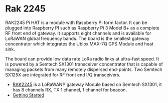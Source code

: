 # Rak 2245

RAK2245 Pi HAT is a module with Raspberry PI form factor. It can be plugged into Raspberry PI such as Raspberry Pi 3 Model B+ as a complete RF front end of gateway. It supports eight channels and is available for LoRaWAN global frequency bands. The board is the smallest gateway concentrator which integrates the Ublox MAX-7Q GPS Module and heat sink.

The board can provide low data rate LoRa radio links at ultra-fast speed. It is powered by a Semtech SX1301 transceiver concentrator that is capable of managing packets from many remotely dispersed end-points. Two Semtech SX125X are integrated for RF front end I/Q transceivers.

- [RAK2245](https://store.rakwireless.com/products/rak2245-pi-hat) is a LoRaWAN® gateway Module based on Semtech SX1301, it has 8 channels RX, TX 1 channel, 1 channel for beacon.
- [Getting Started](https://docs.rakwireless.com/Product-Categories/WisLink/RAK2245-Pi-HAT/Overview/#product-description)
